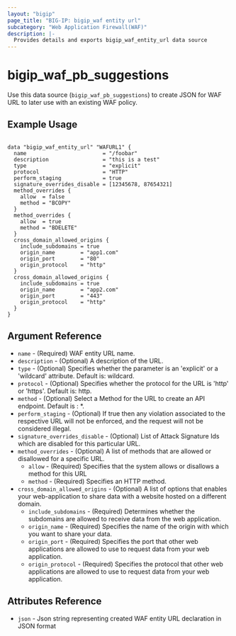 ```yaml
---
layout: "bigip"
page_title: "BIG-IP: bigip_waf entity url"
subcategory: "Web Application Firewall(WAF)"
description: |-
  Provides details and exports bigip_waf_entity_url data source
---
```


# bigip\_waf\_pb_suggestions

Use this data source (`bigip_waf_pb_suggestions`) to create JSON for WAF URL to later use with an existing WAF policy.


## Example Usage

```hcl

data "bigip_waf_entity_url" "WAFURL1" {
  name                        = "/foobar"
  description                 = "this is a test"
  type                        = "explicit"
  protocol                    = "HTTP"
  perform_staging             = true
  signature_overrides_disable = [12345678, 87654321]
  method_overrides {
    allow  = false
    method = "BCOPY"
  }
  method_overrides {
    allow  = true
    method = "BDELETE"
  }
  cross_domain_allowed_origins {
    include_subdomains = true
    origin_name        = "app1.com"
    origin_port        = "80"
    origin_protocol    = "http"
  }
  cross_domain_allowed_origins {
    include_subdomains = true
    origin_name        = "app2.com"
    origin_port        = "443"
    origin_protocol    = "http"
  }
}

```

## Argument Reference

* `name` - (Required) WAF entity URL name.
* `description` - (Optional) A description of the URL.
* `type` - (Optional) Specifies whether the parameter is an 'explicit' or a 'wildcard' attribute. Default is: wildcard.
* `protocol` - (Optional) Specifies whether the protocol for the URL is 'http' or 'https'. Default is: http.
* `method` - (Optional) Select a Method for the URL to create an API endpoint. Default is : *.
* `perform_staging` - (Optional) If true then any violation associated to the respective URL will not be enforced, and the request will not be considered illegal.
* `signature_overrides_disable` - (Optional) List of Attack Signature Ids which are disabled for this particular URL. 
* `method_overrides` - (Optional) A list of methods that are allowed or disallowed for a specific URL.
  * `allow` - (Required) Specifies that the system allows or disallows a method for this URL
  * `method` - (Required) Specifies an HTTP method.
* `cross_domain_allowed_origins` - (Optional) A list of options that enables your web-application to share data with a website hosted on a
different domain.
  * `include_subdomains` - (Required) Determines whether the subdomains are allowed to receive data from the web application.
  * `origin_name` - (Required) Specifies the name of the origin with which you want to share your data.
  * `origin_port` - (Required) Specifies the port that other web applications are allowed to use to request data from your web application.
  * `origin_protocol` - (Required) Specifies the protocol that other web applications are allowed to use to request data from your web application.


## Attributes Reference

* `json` - Json string representing created WAF entity URL declaration in JSON format

